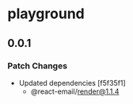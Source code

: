 # playground

## 0.0.1

### Patch Changes

- Updated dependencies [f5f35f1]
  - @react-email/render@1.1.4
